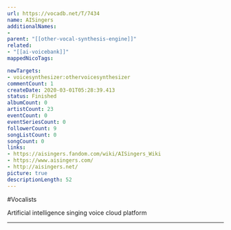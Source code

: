 ```yaml
---
url: https://vocadb.net/T/7434
name: AISingers
additionalNames: 
- 
parent: "[[other-vocal-synthesis-engine]]"
related:
- "[[ai-voicebank]]"
mappedNicoTags:

newTargets:
- voicesynthesizer:othervoicesynthesizer
commentCount: 1
createDate: 2020-03-01T05:28:39.413
status: Finished
albumCount: 0
artistCount: 23
eventCount: 0
eventSeriesCount: 0
followerCount: 9
songListCount: 0
songCount: 0
links: 
- https://aisingers.fandom.com/wiki/AISingers_Wiki
- https://www.aisingers.com/
- http://aisingers.net/
picture: true
descriptionLength: 52
---
```


#Vocalists

Artificial intelligence singing voice cloud platform

---

